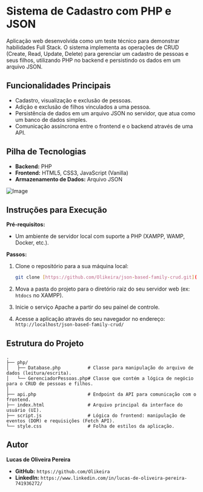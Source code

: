 # Sistema de Cadastro com PHP e JSON

Aplicação web desenvolvida como um teste técnico para demonstrar habilidades Full Stack. O sistema implementa as operações de CRUD (Create, Read, Update, Delete) para gerenciar um cadastro de pessoas e seus filhos, utilizando PHP no backend e persistindo os dados em um arquivo JSON.

## Funcionalidades Principais

* Cadastro, visualização e exclusão de pessoas.
* Adição e exclusão de filhos vinculados a uma pessoa.
* Persistência de dados em um arquivo JSON no servidor, que atua como um banco de dados simples.
* Comunicação assíncrona entre o frontend e o backend através de uma API.

## Pilha de Tecnologias

* **Backend:** PHP
* **Frontend:** HTML5, CSS3, JavaScript (Vanilla)
* **Armazenamento de Dados:** Arquivo JSON

![Image](https://github.com/user-attachments/assets/1b7ec827-95af-43a2-93fa-3966c066bbdb)

## Instruções para Execução

**Pré-requisitos:**
* Um ambiente de servidor local com suporte a PHP (XAMPP, WAMP, Docker, etc.).

**Passos:**

1.  Clone o repositório para a sua máquina local:
    ```bash
    git clone [https://github.com/Olikeira/json-based-family-crud.git](https://github.com/Olikeira/json-based-family-crud.git)
    ```
2.  Mova a pasta do projeto para o diretório raiz do seu servidor web (ex: `htdocs` no XAMPP).

3.  Inicie o serviço Apache a partir do seu painel de controle.

4.  Acesse a aplicação através do seu navegador no endereço: `http://localhost/json-based-family-crud/`

## Estrutura do Projeto

```
.
├── php/
│   ├── Database.php          # Classe para manipulação do arquivo de dados (leitura/escrita).
│   └── GerenciadorPessoas.php# Classe que contém a lógica de negócio para o CRUD de pessoas e filhos.
│
├── api.php                   # Endpoint da API para comunicação com o frontend.
├── index.html                # Arquivo principal da interface do usuário (UI).
├── script.js                 # Lógica do frontend: manipulação de eventos (DOM) e requisições (Fetch API).
└── style.css                 # Folha de estilos da aplicação.
```

## Autor

**Lucas de Oliveira Pereira**

* **GitHub:** `https://github.com/Olikeira`
* **LinkedIn:** `https://www.linkedin.com/in/lucas-de-oliveira-pereira-741936272/`
